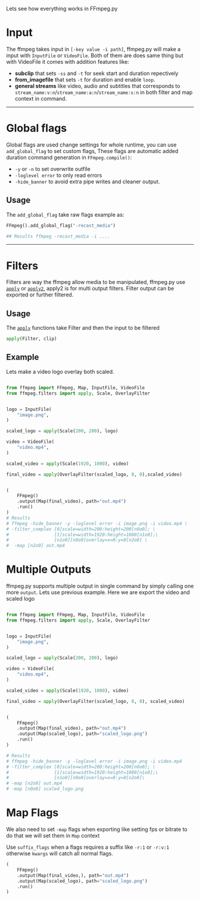 Lets see how everything works in FFmpeg.py

# Input 
The ffmpeg takes input in `[-key value -i path]`, ffmpeg.py will make a input with `InputFile` or `VideoFile`. Both of them are does same thing but with VideoFile it comes with addition features like:

- **subclip** that sets `-ss` and `-t`  for seek start and duration repectively
- **from_imagefile**  that sets `-t`  for duration and enable `loop`.
- **general streams** like video, audio and subtitles that corresponds to `stream_name:v:n`/`stream_name:a:n`/`stream_name:s:n` in both filter and map context in command.

---
# Global flags
Global flags are used change settings for whole runtime, you can use `add_global_flag` to set custom flags, These flags are automatic added duration command generation in `FFmpeg.compile()`:

- `-y` or `-n` to set overwrite outfile 
- `-loglevel error` to only read errors
- `-hide_banner` to avoid extra pipe writes and cleaner output.

## Usage
The `add_global_flag` take raw flags example as:
```python
FFmpeg().add_global_flag("-recast_media")

## Results ffmpeg -recast_media -i ....
```
---
# Filters

Filters are way the ffmpeg allow media to be manipulated, ffmpeg.py use [`apply`](/ffmpeg.py/api/#ffmpeg.filters.apply) or [`apply2`](/ffmpeg.py/api/#ffmpeg.filters.apply2), apply2 is for multi output filters. Filter output can be exported or further filtered.

## Usage

The [`apply`](/ffmpeg.py/api/#ffmpeg.filters.apply) functions take Filter and then the input to be filtered

```python
apply(Filter, clip)
```

## Example
Lets make a video logo overlay both scaled.

```python

from ffmpeg import FFmpeg, Map, InputFile, VideoFile
from ffmpeg.filters import apply, Scale, OverlayFilter


logo = InputFile(
    "image.png",
)

scaled_logo = apply(Scale(200, 200), logo)

video = VideoFile(
    "video.mp4",
)

scaled_video = apply(Scale(1920, 1080), video)

final_video = apply(OverlayFilter(scaled_logo, 0, 0),scaled_video)


(
    FFmpeg()
    .output(Map(final_video), path="out.mp4")
    .run()
)
# Results 
# ffmpeg -hide_banner -y -loglevel error -i image.png -i video.mp4 \
# -filter_complex [0]scale=width=200:height=200[n0o0]; \
#                 [1]scale=width=1920:height=1080[n1o0];\
#                 [n1o0][n0o0]overlay=x=0:y=0[n2o0] \
#  -map [n2o0] out.mp4
```
# Multiple Outputs

ffmpeg.py supports multiple output in single command by simply calling one more `output`. Lets use previous example. Here we are export the video and scaled logo

```python

from ffmpeg import FFmpeg, Map, InputFile, VideoFile
from ffmpeg.filters import apply, Scale, OverlayFilter


logo = InputFile(
    "image.png",
)

scaled_logo = apply(Scale(200, 200), logo)

video = VideoFile(
    "video.mp4",
)

scaled_video = apply(Scale(1920, 1080), video)

final_video = apply(OverlayFilter(scaled_logo, 0, 0), scaled_video)


(
    FFmpeg()
    .output(Map(final_video), path="out.mp4")
    .output(Map(scaled_logo), path="scaled_logo.png")
    .run()
)

# Results 
# ffmpeg -hide_banner -y -loglevel error -i image.png -i video.mp4
# -filter_complex [0]scale=width=200:height=200[n0o0]; \
#                 [1]scale=width=1920:height=1080[n1o0];\
#                 [n1o0][n0o0]overlay=x=0:y=0[n2o0]\
# -map [n2o0] out.mp4 
# -map [n0o0] scaled_logo.png
```

# Map Flags

We also need to set `-map` flags when exporting like setting fps or bitrate to do that we will set them in `Map` context

Use `suffix_flags` when a flags requires a suffix like `-r:1` or `-r:v:1` otherwise `kwargs` will catch all normal flags.


```python
(
    FFmpeg()
    .output(Map(final_video,), path="out.mp4")
    .output(Map(scaled_logo), path="scaled_logo.png")
    .run()
)

```

